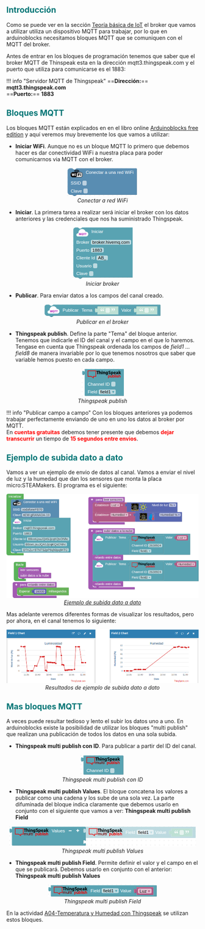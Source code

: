 ## <FONT COLOR=#007575>**Introducción**</font>
Como se puede ver en la sección [Teoría básica de IoT](./thinspeak.md) el broker que vamos a utilizar utiliza un dispositivo MQTT para trabajar, por lo que en arduinoblocks necesitamos bloques MQTT que se comuniquen con el MQTT del broker.

Antes de entrar en los bloques de programación tenemos que saber que el broker MQTT de Thinspeak esta en la dirección mqtt3.thingspeak.com y el puerto que utiliza para comunicarse es el 1883:

!!! info "Servidor MQTT de Thingspeak"
    ==**Dirección:**== **mqtt3.thingspeak.com**  
    ==**Puerto:**== **1883**

## <FONT COLOR=#007575>**Bloques MQTT**</font>
Los bloques MQTT están explicados en en el libro online [Arduinoblocks free edition](https://docs.google.com/document/u/1/d/e/2PACX-1vQSrOKHpbLQHVbGFdAvp7DcndoftoHDI) y aquí veremos muy brevemente los que vamos a utilizar:

* **Iniciar WiFi**. Aunque no es un bloque MQTT lo primero que debemos hacer es dar conectividad WiFi a nuestra placa para poder comunicarnos via MQTT con el broker.

<center>

![Conectar a red WiFi](../img/prog/iotAB/wifi.png)  
*Conectar a red WiFi*

</center>

* **Iniciar**. La primera tarea a realizar será iniciar el broker con los datos anteriores y las credenciales que nos ha suministrado Thingspeak.

<center>

![Iniciar broker](../img/prog/iotAB/iniciar.png)  
*Iniciar broker*

</center>

* **Publicar**. Para enviar datos a los campos del canal creado.

<center>

![Publicar en el broker](../img/prog/iotAB/publicar.png)  
*Publicar en el broker*

</center>

* **Thingspeak publish**. Define la parte "Tema" del bloque anterior. Tenemos que indicarle el ID del canal y el campo en el que lo haremos. Tengase en cuenta que Thingspeak ordenada los campos de *field1 ... field8* de manera invariable por lo que tenemos nosotros que saber que variable hemos puesto en cada campo.

<center>

![Thingspeak publish](../img/prog/iotAB/publicarTS.png)  
*Thingspeak publish*

</center>

!!! info "Publicar campo a campo"
	Con los bloques anteriores ya podemos trabajar perfectamente enviando de uno en uno los datos al broker por MQTT.  
    En <FONT COLOR=#FF0000>**cuentas gratuitas**</font> debemos tener presente que debemos <FONT COLOR=#FF0000>**dejar transcurrir**</font> un tiempo de <FONT COLOR=#FF0000>**15 segundos entre envios**</font>.

## <FONT COLOR=#007575>**Ejemplo de subida dato a dato**</font>
Vamos a ver un ejemplo de envio de datos al canal. Vamos a enviar el nivel de luz y la humedad que dan los sensores que monta la placa micro:STEAMakers. El programa es el siguiente:

<center>

![Ejemplo de subida dato a dato](../img/prog/iotAB/Datos_1a1_Thingspeak.png)  
[*Ejemplo de subida dato a dato*](./ejemplosAB/Datos_1a1_Thingspeak.abp)

</center>

Mas adelante veremos diferentes formas de visualizar los resultados, pero por ahora, en el canal tenemos lo siguiente:

<center>

![Resultados de ejemplo de subida dato a dato](../img/prog/iotAB/Datos_1a1_ThingspeakR.png)  
*Resultados de ejemplo de subida dato a dato*

</center>

## <FONT COLOR=#007575>**Mas bloques MQTT**</font>
A veces puede resultar tedioso y lento el subir los datos uno a uno. En arduinoblocks existe la posibilidad de utilizar los bloques "multi publish" que realizan una publicación de todos los datos en una sola subida.

* **Thingspeak multi publish con ID**. Para publicar a partir del ID del canal.

<center>

![Thingspeak multi publish con ID](../img/prog/iotAB/Thingspeak_multi_publish_ID.png)  
*Thingspeak multi publish con ID*

</center>

* **Thingspeak multi publish Values**. El bloque concatena los valores a publicar como una cadena y los sube de una sola vez. La parte difuminada del bloque indica claramente que debemos usarlo en conjunto con el siguiente que vamos a ver: **Thingspeak multi publish Field**

<center>

![Thingspeak multi publish Values](../img/prog/iotAB/Thingspeak_multi_publish_Values.png)  
*Thingspeak multi publish Values*

</center>

* **Thingspeak multi publish Field**. Permite definir el valor y el campo en el que se publicará. Debemos usarlo en conjunto con el anterior: **Thingspeak multi publish Values**

<center>

![Thingspeak multi publish Field](../img/prog/iotAB/Thingspeak_multi_publish_Field.png)  
*Thingspeak multi publish Field*

</center>

En la actividad [A04-Temperatura y Humedad con Thingspeak](../actividadesMOD/A04MOD.md) se utilizan estos bloques.
